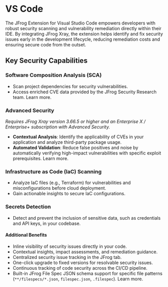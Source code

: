 # VS Code

The JFrog Extension for Visual Studio Code empowers developers with robust security scanning and vulnerability remediation directly within their IDE. By integrating JFrog Xray, the extension helps identify and fix security issues early in the development lifecycle, reducing remediation costs and ensuring secure code from the outset.

## Key Security Capabilities

### **Software Composition Analysis (SCA)**

* Scan project dependencies for security vulnerabilities.
* Access enriched CVE data provided by the JFrog Security Research team. Learn more.

### **Advanced Security**

_Requires JFrog Xray version 3.66.5 or higher and an Enterprise X / Enterprise+ subscription with Advanced Security._

* **Contextual Analysis**: Identify the applicability of CVEs in your application and analyze third-party package usage.
* **Automated Validation**: Reduce false positives and noise by automatically verifying high-impact vulnerabilities with specific exploit prerequisites. Learn more.

### **Infrastructure as Code (IaC) Scanning**

* Analyze IaC files (e.g., Terraform) for vulnerabilities and misconfigurations before cloud deployment.
* Gain actionable insights to secure IaC configurations.

### **Secrets Detection**

* Detect and prevent the inclusion of sensitive data, such as credentials and API keys, in your codebase.

#### Additional Benefits

* Inline visibility of security issues directly in your code.
* Contextual insights, impact assessments, and remediation guidance.
* Centralized security issue tracking in the JFrog tab.
* One-click upgrade to fixed versions for resolvable security issues.
* Continuous tracking of code security across the CI/CD pipeline.
* Built-in JFrog File Spec JSON schema support for specific file patterns (`**/filespecs/*.json`, `filespec.json`, `.filespec`). Learn more.
